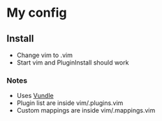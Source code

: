 # My config

## Install
- Change vim to .vim
- Start vim and PluginInstall should work

### Notes
- Uses [Vundle](https://github.com/VundleVim/Vundle.vim)
- Plugin list are inside vim/.plugins.vim
- Custom mappings are inside vim/.mappings.vim
